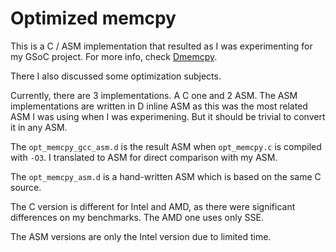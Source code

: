 # Optimized memcpy

This is a C / ASM implementation that resulted as I was experimenting for my GSoC project. For more info,
check [Dmemcpy](https://github.com/baziotis/Dmemcpy).

There I also discussed some optimization subjects.

Currently, there are 3 implementations. A C one and 2 ASM. The ASM implementations are written in D inline ASM as this
was the most related ASM I was using when I was experimening. But it should be trivial to convert it in any ASM.

The `opt_memcpy_gcc_asm.d` is the result ASM when `opt_memcpy.c` is compiled with `-O3`. I translated to ASM for direct
comparison with my ASM.

The `opt_memcpy_asm.d` is a hand-written ASM which is based on the same C source.

The C version is different for Intel and AMD, as there were significant differences on my benchmarks. The AMD one
uses only SSE.

The ASM versions are only the Intel version due to limited time.
